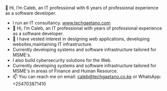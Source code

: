 👋 Hi, I’m Caleb, an IT professional with 6 years of professional experience as a software developer.
 - I run an IT consultancy. www.techgaetano.com
 - 👋 Hi, I’m Caleb, an IT professional with years of professional experience as a software developer.
 - 👀 I have vested interest in designing web applications, developing websites,maintaining IT infrastructure.
 - Currently developing systems and software infrastructure tailored for MSME's.
 - I also build cybersecurity solutions for the Web.
 - Currently developing systems and software infrastructure tailored for MSME's in areas of Finance and Human Resource.
 - 📫 You can reach me on email: caleb@techgaetano.co.ke or WhatsApp: +254703871410